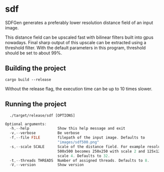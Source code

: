 # sdf

SDFGen generates a preferably lower resolution distance field of an input image.

This distance field can be upscaled fast with bilinear filters built into gpus nowadays.
Final sharp output of this upscale can be extracted using a threshold filter. With the default parameters in this program, threshold should be set to about 99%.

## Building the project
```console
cargo build --release
```
Without the release flag, the execution time can be up to 10 times slower.
## Running the project
```console
  ./target/release/sdf [OPTIONS]
```
```rust
Optional arguments:
  -h,--help             Show this help message and exit
  -v,--verbose          Be verbose
  -f,--file FILE        filepath of the input image. Defaults to
                        "images/sdf500.png"
  -s,--scale SCALE      Scale of the distance field. For example resolution
                        500x500 becomes 250x250 with scale 2 and 125x125 with
                        scale 4. Defaults to 32.
  -t,--threads THREADS  Number of assigned threads. Defaults to 8.
  -V,--version          Show version
```
